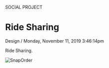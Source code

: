 <p class="type">SOCIAL PROJECT</p>

# Ride Sharing

<p class="meta">Design  /  Monday, November 11, 2019 3:46:14pm</p>

Ride Sharing.

![SnapOrder](https://farooq-agent.web.app/assets/images/works/large/ride-sharing.jpg)
